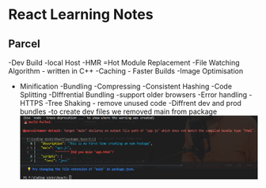 # React Learning Notes 

## Parcel
-Dev Build
-local Host
-HMR =Hot Module Replacement
-File Watching Algorithm - written in C++
-Caching - Faster Builds
-Image Optimisation
- Minification
-Bundling 
-Compressing
-Consistent Hashing
-Code Splitting
-DIffrential Bundling -support older browsers
-Error handling
-HTTPS
-Tree Shaking - remove unused code
-Diffrent dev and prod bundles
    -to create dev files we removed main from package 
    <img title="a title" alt="Alt text" src="Screenshot 2024-02-28 205017.png">